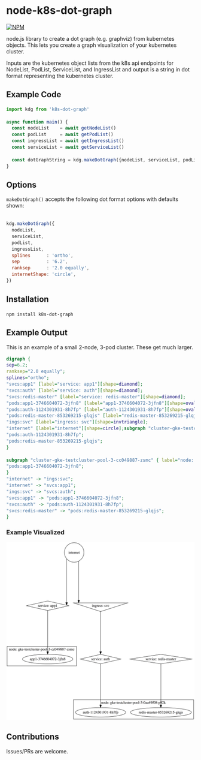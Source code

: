 # node-k8s-dot-graph
[![NPM](https://nodei.co/npm/k8s-dot-graph.png)](https://nodei.co/npm/k8s-dot-graph/)

node.js library to create a dot graph (e.g. graphviz) from kubernetes objects. This lets you create a graph visualization of your kubernetes cluster.

Inputs are the kubernetes object lists from the k8s api endpoints for NodeList, PodList, ServiceList, and IngressList and output is a string in dot format representing the kubernetes cluster.

## Example Code

```javascript
import kdg from 'k8s-dot-graph'

async function main() {
  const nodeList    = await getNodeList()
  const podList     = await getPodList()
  const ingressList = await getIngressList()
  const serviceList = await getServiceList()

  const dotGraphString = kdg.makeDotGraph({nodeList, serviceList, podList, ingressList})
}

```

## Options

`makeDotGraph()` accepts the following dot format options with defaults shown:

```javascript

kdg.makeDotGraph({
  nodeList,
  serviceList,
  podList,
  ingressList,
  splines      : 'ortho',
  sep          : '6.2',
  ranksep      : '2.0 equally',
  internetShape: 'circle',
})
```

## Installation
`npm install k8s-dot-graph`

## Example Output

This is an example of a small 2-node, 3-pod cluster. These get much larger.

```dot
digraph {
sep=6.2;
ranksep="2.0 equally";
splines="ortho";
"svcs:app1" [label="service: app1"][shape=diamond];
"svcs:auth" [label="service: auth"][shape=diamond];
"svcs:redis-master" [label="service: redis-master"][shape=diamond];
"pods:app1-3746604072-3jfn8" [label="app1-3746604072-3jfn8"][shape=oval];
"pods:auth-1124301931-8h7fp" [label="auth-1124301931-8h7fp"][shape=oval];
"pods:redis-master-853269215-glqjs" [label="redis-master-853269215-glqjs"][shape=oval];
"ings:svc" [label="ingress: svc"][shape=invtriangle];
"internet" [label="internet"][shape=circle];subgraph "cluster-gke-testcluster-pool-3-0aa49f08-p92k" { label="node: gke-testcluster-pool-3-0aa49f08-p92k";
"pods:auth-1124301931-8h7fp";
"pods:redis-master-853269215-glqjs";
}

subgraph "cluster-gke-testcluster-pool-3-cc049887-zsmc" { label="node: gke-testcluster-pool-3-cc049887-zsmc";
"pods:app1-3746604072-3jfn8";
}
"internet" -> "ings:svc";
"internet" -> "svcs:app1";
"ings:svc" -> "svcs:auth";
"svcs:app1" -> "pods:app1-3746604072-3jfn8";
"svcs:auth" -> "pods:auth-1124301931-8h7fp";
"svcs:redis-master" -> "pods:redis-master-853269215-glqjs";
}
```

### Example Visualized
![Example output](https://github.com/chrishiestand/node-k8s-dot-graph/raw/master/test/screenshot.png)

## Contributions

Issues/PRs are welcome.
